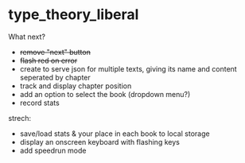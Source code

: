 # type_theory_liberal

What next?
* ~~remove "next" button~~
* ~~flash red on error~~
* create to serve json for multiple texts, giving its name and content seperated by chapter
* track and display chapter position
* add an option to select the book (dropdown menu?)
* record stats

strech:
* save/load stats & your place in each book to local storage
* display an onscreen keyboard with flashing keys
* add speedrun mode
